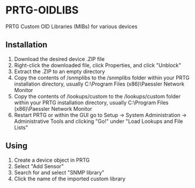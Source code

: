 # PRTG-OIDLIBS
PRTG Custom OID Libraries (MIBs) for various devices  
## Installation
1. Download the desired device .ZIP file
2. Right-click the downloaded file, click Properties, and click "Unblock"
3. Extract the .ZIP to an empty directory
4. Copy the contents of /snmplibs to the /snmplibs folder within your PRTG installation directory, usually C:\Program Files (x86)\Paessler Network Monitor
5. Copy the contents of /lookups/custom to the /lookups/custom folder within your PRTG installation directory, usually C:\Program Files (x86)\Paessler Network Monitor
6. Restart PRTG or within the GUI go to Setup -> System Administration -> Administrative Tools and clicking "Go!" under "Load Lookups and File Lists"
## Using
1. Create a device object in PRTG
2. Select "Add Sensor"
3. Search for and select "SNMP library"
4. Click the name of the imported custom library
